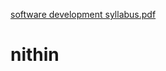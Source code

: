 [software development syllabus.pdf](https://github.com/nith0/nithin/files/10119656/software.development.syllabus.pdf)

# nithin
